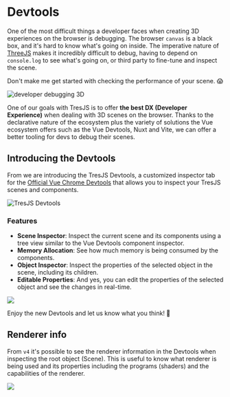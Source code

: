 # Devtools



One of the most difficult things a developer faces when creating 3D experiences on the browser is debugging. The browser `canvas` is a black box, and it's hard to know what's going on inside. The imperative nature of [ThreeJS](https://threejs.org/) makes it incredibly difficult to debug, having to depend on `console.log` to see what's going on, or third party to fine-tune and inspect the scene.

Don't make me get started with checking the performance of your scene. 😱

![developer debugging 3D](/debug-3D.png)

One of our goals with TresJS is to offer **the best DX (Developer Experience)** when dealing with 3D scenes on the browser. Thanks to the declarative nature of the ecosystem plus the variety of solutions the Vue ecosystem offers such as the Vue Devtools, Nuxt and Vite, we can offer a better tooling for devs to debug their scenes.

## Introducing the Devtools

From <Badge text="^3.7.0" /> we are introducing the TresJS Devtools, a customized inspector tab for the [Official Vue Chrome Devtools](https://devtools.vuejs.org/guide/installation.html) that allows you to inspect your TresJS scenes and components.

![TresJS Devtools](/vue-chrome-devtools.png)

### Features

- **Scene Inspector**: Inspect the current scene and its components using a tree view similar to the Vue Devtools component inspector.
- **Memory Allocation**: See how much memory is being consumed by the components.
- **Object Inspector**: Inspect the properties of the selected object in the scene, including its children.
- **Editable Properties**: And yes, you can edit the properties of the selected object and see the changes in real-time.

![](/devtools-scene-inspector.png)

Enjoy the new Devtools and let us know what you think! 🎉

## Renderer info <Badge text="^4.0.0" />

From `v4` it's possible to see the renderer information in the Devtools when inspecting the root object (Scene). This is useful to know what renderer is being used and its properties including the programs (shaders) and the capabilities of the renderer.

![](/devtools-v4.png)

